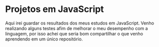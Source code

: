 # Projetos em JavaScript

Aqui irei guardar os resultados dos meus estudos em JavaScript. Venho realizando alguns testes afim de melhorar o meu desempenho com a linguagem, por isso achei que seria bom compartilhar o que venho aprendendo em um único repositório.
